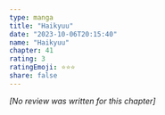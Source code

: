 ```yaml
---
type: manga
title: "Haikyuu"
date: "2023-10-06T20:15:40"
name: "Haikyuu"
chapter: 41
rating: 3
ratingEmoji: ⭐️⭐️⭐️
share: false
---
```


*[No review was written for this chapter]*
